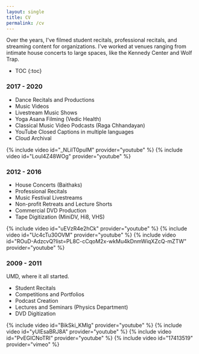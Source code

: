 ```yaml
---
layout: single
title: CV
permalink: /cv
---
```


Over the years, I've filmed student recitals, professional recitals, and streaming content for organizations. I've worked at venues ranging from intimate house concerts to large spaces, like the Kennedy Center and Wolf Trap.

* TOC
{:toc}


### 2017 - 2020

* Dance Recitals and Productions
* Music Videos
* Livestream Music Shows
* Yoga Asana Filming (Vedic Health)
* Classical Music Video Podcasts (Raga Chhandayan)
* YouTube Closed Captions in multiple languages
* Cloud Archival

{% include video id="_NLiIT0puIM" provider="youtube" %}
{% include video id="LouI4Z48WOg" provider="youtube" %}


### 2012 - 2016

* House Concerts (Baithaks)
* Professional Recitals
* Music Festival Livestreams
* Non-profit Retreats and Lecture Shorts
* Commercial DVD Production
* Tape Digitization (MiniDV, Hi8, VHS)

{% include video id="uEVzR4e2hCk" provider="youtube" %}
{% include video id="Uc4cTu30OVM" provider="youtube" %}
{% include video id="ROuD-AdzcvQ?list=PL8C-cCqoM2x-wkMu4kDnmWiqXZcQ-mZTW" provider="youtube" %}


### 2009 - 2011

UMD, where it all started.

* Student Recitals
* Competitions and Portfolios
* Podcast Creation
* Lectures and Seminars (Physics Department)
* DVD Digitization

{% include video id="BikSki_KMlg" provider="youtube" %}
{% include video id="yUlEsaBRJ8A" provider="youtube" %}
{% include video id="PvEGICNoTRI" provider="youtube" %}
{% include video id="17413519" provider="vimeo" %}
